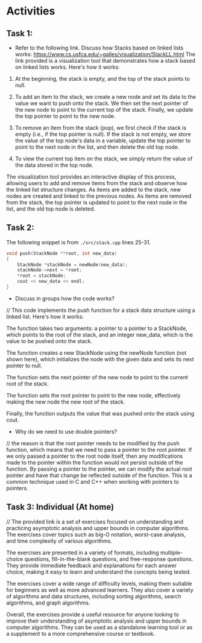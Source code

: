# Activities

## Task 1:

- Refer to the following link. Discuss how Stacks based on linked lists works:
  https://www.cs.usfca.edu/~galles/visualization/StackLL.html
  The link provided is a visualization tool that demonstrates how a stack based on linked lists works. Here's how it works:

1. At the beginning, the stack is empty, and the top of the stack points to null.

2. To add an item to the stack, we create a new node and set its data to the value we want to push onto the stack. We then set the next pointer of the new node to point to the current top of the stack. Finally, we update the top pointer to point to the new node.

3. To remove an item from the stack (pop), we first check if the stack is empty (i.e., if the top pointer is null). If the stack is not empty, we store the value of the top node's data in a variable, update the top pointer to point to the next node in the list, and then delete the old top node.

4. To view the current top item on the stack, we simply return the value of the data stored in the top node.

The visualization tool provides an interactive display of this process, allowing users to add and remove items from the stack and observe how the linked list structure changes. As items are added to the stack, new nodes are created and linked to the previous nodes. As items are removed from the stack, the top pointer is updated to point to the next node in the list, and the old top node is deleted.

## Task 2:

The following snippet is from `./src/stack.cpp` lines 25-31.

```cpp
void push(StackNode **root, int new_data)
{
    StackNode *stackNode = newNode(new_data);
    stackNode->next = *root;
    *root = stackNode;
    cout << new_data << endl;
}
```

- Discuss in groups how the code works?

// This code implements the push function for a stack data structure using a linked list. Here's how it works:

The function takes two arguments: a pointer to a pointer to a StackNode, which points to the root of the stack, and an integer new_data, which is the value to be pushed onto the stack.

The function creates a new StackNode using the newNode function (not shown here), which initializes the node with the given data and sets its next pointer to null.

The function sets the next pointer of the new node to point to the current root of the stack.

The function sets the root pointer to point to the new node, effectively making the new node the new root of the stack.

Finally, the function outputs the value that was pushed onto the stack using cout.

- Why do we need to use double pointers?

// the reason is that the root pointer needs to be modified by the push function, which means that we need to pass a pointer to the root pointer. If we only passed a pointer to the root node itself, then any modifications made to the pointer within the function would not persist outside of the function. By passing a pointer to the pointer, we can modify the actual root pointer and have that change be reflected outside of the function. This is a common technique used in C and C++ when working with pointers to pointers.

## Task 3: Individual (At home)


// The provided link is a set of exercises focused on understanding and practicing asymptotic analysis and upper bounds in computer algorithms. The exercises cover topics such as big-O notation, worst-case analysis, and time complexity of various algorithms.

The exercises are presented in a variety of formats, including multiple-choice questions, fill-in-the-blank questions, and free-response questions. They provide immediate feedback and explanations for each answer choice, making it easy to learn and understand the concepts being tested.

The exercises cover a wide range of difficulty levels, making them suitable for beginners as well as more advanced learners. They also cover a variety of algorithms and data structures, including sorting algorithms, search algorithms, and graph algorithms.

Overall, the exercises provide a useful resource for anyone looking to improve their understanding of asymptotic analysis and upper bounds in computer algorithms. They can be used as a standalone learning tool or as a supplement to a more comprehensive course or textbook.